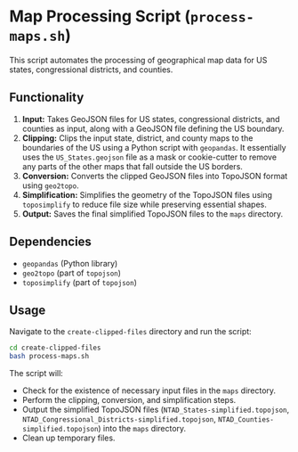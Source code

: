 # Map Processing Script (`process-maps.sh`)

This script automates the processing of geographical map data for US states, congressional districts, and counties.

## Functionality

1.  **Input:** Takes GeoJSON files for US states, congressional districts, and counties as input, along with a GeoJSON file defining the US boundary.
2.  **Clipping:** Clips the input state, district, and county maps to the boundaries of the US using a Python script with `geopandas`. It essentially uses the `US_States.geojson` file as a mask or cookie-cutter to remove any parts of the other maps that fall outside the US borders.
3.  **Conversion:** Converts the clipped GeoJSON files into TopoJSON format using `geo2topo`.
4.  **Simplification:** Simplifies the geometry of the TopoJSON files using `toposimplify` to reduce file size while preserving essential shapes.
5.  **Output:** Saves the final simplified TopoJSON files to the `maps` directory.

## Dependencies

*   `geopandas` (Python library)
*   `geo2topo` (part of `topojson`)
*   `toposimplify` (part of `topojson`)

## Usage

Navigate to the `create-clipped-files` directory and run the script:

```bash
cd create-clipped-files
bash process-maps.sh
```

The script will:
- Check for the existence of necessary input files in the `maps` directory.
- Perform the clipping, conversion, and simplification steps.
- Output the simplified TopoJSON files (`NTAD_States-simplified.topojson`, `NTAD_Congressional_Districts-simplified.topojson`, `NTAD_Counties-simplified.topojson`) into the `maps` directory.
- Clean up temporary files.
